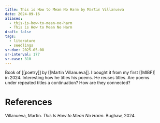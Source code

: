 ```yaml
---
title: This is How to Mean No Harm by Martin Villanueva
date: 2024-09-16
aliases:
  - this-is-how-to-mean-no-harm
  - This is How to Mean No Harm
draft: false
tags:
  - literature
  - seedlings
sr-due: 2025-05-08
sr-interval: 177
sr-ease: 310
---
```

Book of [[poetry]] by [[Martin Villanueva]]. I bought it from my first [[MIBF]] in 2024. Interesting how he titles his poems. He reuses titles. Are poems under repeated titles a continuation? How are they connected?

# References

Villanueva, Martin. _This Is How to Mean No Harm_. Bughaw, 2024.
